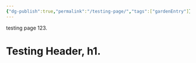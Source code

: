 ```yaml
---
{"dg-publish":true,"permalink":"/testing-page/","tags":["gardenEntry"]}
---
```


testing page 123.
# Testing Header, h1.
